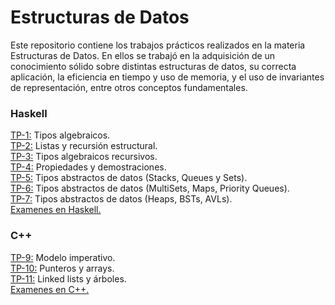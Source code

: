 # Estructuras de Datos

Este repositorio contiene los trabajos prácticos realizados en la materia Estructuras de Datos.
En ellos se trabajó en la adquisición de un conocimiento sólido sobre distintas estructuras de datos, su correcta aplicación,
la eficiencia en tiempo y uso de memoria, y el uso de invariantes de representación, entre otros conceptos fundamentales.

### Haskell
[TP-1:](https://github.com/arodriguezfontana/data-structures/tree/main/tp-1) Tipos algebraicos. </br>
[TP-2:](https://github.com/arodriguezfontana/data-structures/tree/main/tp-2) Listas y recursión estructural. </br>
[TP-3:](https://github.com/arodriguezfontana/data-structures/tree/main/tp-3) Tipos algebraicos recursivos. </br>
[TP-4:](https://github.com/arodriguezfontana/data-structures/tree/main/tp-4) Propiedades y demostraciones. </br>
[TP-5:](https://github.com/arodriguezfontana/data-structures/tree/main/tp-5) Tipos abstractos de datos (Stacks, Queues y Sets). </br>
[TP-6:](https://github.com/arodriguezfontana/data-structures/tree/main/tp-6) Tipos abstractos de datos (MultiSets, Maps, Priority Queues). </br>
[TP-7:](https://github.com/arodriguezfontana/data-structures/tree/main/tp-7) Tipos abstractos de datos (Heaps, BSTs, AVLs). </br>
[Examenes en Haskell.](https://github.com/arodriguezfontana/data-structures/tree/main/examenes-h)

### C++

[TP-9:](https://github.com/arodriguezfontana/data-structures/tree/main/tp-9) Modelo imperativo. </br>
[TP-10:](https://github.com/arodriguezfontana/data-structures/tree/main/tp-10) Punteros y arrays. </br>
[TP-11:](https://github.com/arodriguezfontana/data-structures/tree/main/tp-11) Linked lists y árboles. </br>
[Examenes en C++.](https://github.com/arodriguezfontana/data-structures/tree/main/examenes-c)
